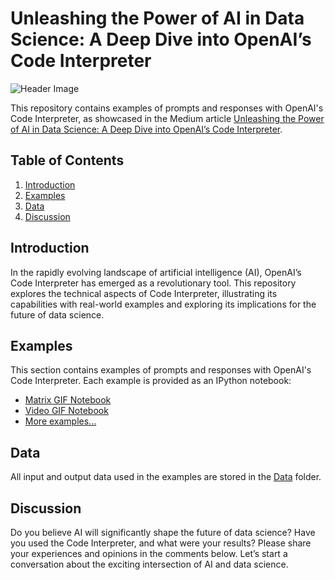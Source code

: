 # Unleashing the Power of AI in Data Science: A Deep Dive into OpenAI’s Code Interpreter

![Header Image](link-to-your-image)

This repository contains examples of prompts and responses with OpenAI's Code Interpreter, as showcased in the Medium article [Unleashing the Power of AI in Data Science: A Deep Dive into OpenAI’s Code Interpreter](https://medium.com/@adri.perse/unleashing-the-power-of-ai-in-data-science-a-deep-dive-into-openais-code-interpreter-edbac26decda).

## Table of Contents
1. [Introduction](#introduction)
2. [Examples](#examples)
3. [Data](#data)
4. [Discussion](#discussion)

## Introduction
In the rapidly evolving landscape of artificial intelligence (AI), OpenAI’s Code Interpreter has emerged as a revolutionary tool. This repository explores the technical aspects of Code Interpreter, illustrating its capabilities with real-world examples and exploring its implications for the future of data science.

## Examples
This section contains examples of prompts and responses with OpenAI's Code Interpreter. Each example is provided as an IPython notebook:

- [Matrix GIF Notebook](Matrix_Gif.ipynb)
- [Video GIF Notebook](Video_gif.ipynb)
- [More examples...](link-to-more-examples)

## Data
All input and output data used in the examples are stored in the [Data](data) folder.

## Discussion
Do you believe AI will significantly shape the future of data science? Have you used the Code Interpreter, and what were your results? Please share your experiences and opinions in the comments below. Let’s start a conversation about the exciting intersection of AI and data science.
